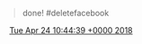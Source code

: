 > done\! \#deletefacebook

<img src="../../media/tweet.ico" width="12" /> [Tue Apr 24 10:44:39 +0000 2018](https://twitter.com/DromerDenker/status/988730434623336450)
